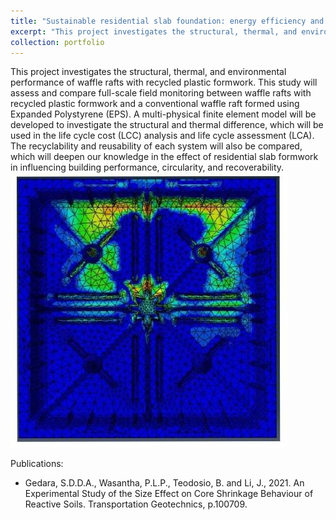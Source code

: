 ```yaml
---
title: "Sustainable residential slab foundation: energy efficiency and circularity investigations"
excerpt: "This project investigates the structural, thermal, and environmental performance of waffle rafts with recycled plastic formwork. <br/><img src='/images/formwork.jpg'>"
collection: portfolio
---
```

This project investigates the structural, thermal, and environmental performance of waffle rafts with recycled plastic formwork. This study will assess and compare full-scale field monitoring between waffle rafts with recycled plastic formwork and a conventional waffle raft formed using Expanded Polystyrene (EPS).  A multi-physical finite element model will be developed to investigate the structural and thermal difference, which will be used in the life cycle cost (LCC) analysis and life cycle assessment (LCA). The recyclability and reusability of each system will also be compared, which will deepen our knowledge in the effect of residential slab formwork in influencing building performance, circularity, and recoverability.
<br/><img src='/images/formwork.JPG'>

Publications:
* Gedara, S.D.D.A., Wasantha, P.L.P., Teodosio, B. and Li, J., 2021. An Experimental Study of the Size Effect on Core Shrinkage Behaviour of Reactive Soils. Transportation Geotechnics, p.100709.
